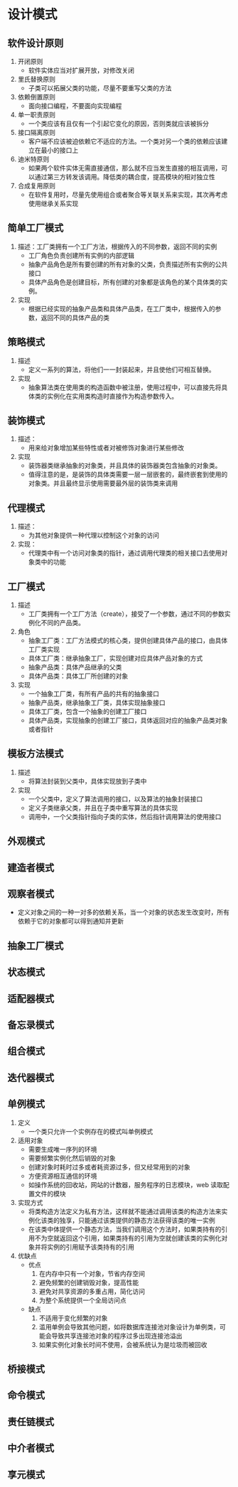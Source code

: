 # 设计模式

## 软件设计原则
1. 开闭原则
    + 软件实体应当对扩展开放，对修改关闭
2. 里氏替换原则
    + 子类可以拓展父类的功能，尽量不要重写父类的方法
3. 依赖倒置原则
    + 面向接口编程，不要面向实现编程
4. 单一职责原则
    + 一个类应该有且仅有一个引起它变化的原因，否则类就应该被拆分
5. 接口隔离原则
    + 客户端不应该被迫依赖它不适应的方法。一个类对另一个类的依赖应该建立在最小的接口上
6. 迪米特原则
    + 如果两个软件实体无需直接通信，那么就不应当发生直接的相互调用，可以通过第三方转发该调用。降低类的耦合度，提高模块的相对独立性
7. 合成复用原则
    + 在软件复用时，尽量先使用组合或者聚合等关联关系来实现，其次再考虑使用继承关系实现

## 简单工厂模式
1. 描述：工厂类拥有一个工厂方法，根据传入的不同参数，返回不同的实例
    + 工厂角色负责创建所有实例的内部逻辑
    + 抽象产品角色是所有要创建的所有对象的父类，负责描述所有实例的公共接口
    + 具体产品角色是创建目标，所有创建的对象都是该角色的某个具体类的实例。
2. 实现
    + 根据已经实现的抽象产品类和具体产品类，在工厂类中，根据传入的参数，返回不同的具体产品的类
    
## 策略模式
1. 描述
    + 定义一系列的算法，将他们一一封装起来，并且使他们可相互替换。
2. 实现
    + 抽象算法类在使用类的构造函数中被注册，使用过程中，可以直接先将具体类的实例化在实用类构造时直接作为构造参数传入。

## 装饰模式
1. 描述：
    + 用来给对象增加某些特性或者对被修饰对象进行某些修改
2. 实现
    + 装饰器类继承抽象的对象类，并且具体的装饰器类包含抽象的对象类。
    + 值得注意的是，是装饰的具体类需要一层一层嵌套的，最终嵌套到使用的对象类。并且最终显示使用需要最外层的装饰类来调用
    
## 代理模式
1. 描述：
    + 为其他对象提供一种代理以控制这个对象的访问
2. 实现：
    + 代理类中有一个访问对象类的指针，通过调用代理类的相关接口去使用对象类中的功能

## 工厂模式
1. 描述
    + 工厂类拥有一个工厂方法（create），接受了一个参数，通过不同的参数实例化不同的产品类。
2. 角色
    + 抽象工厂类：工厂方法模式的核心类，提供创建具体产品的接口，由具体工厂类实现
    + 具体工厂类：继承抽象工厂，实现创建对应具体产品对象的方式
    + 抽象产品类：具体产品继承的父类
    + 具体产品类：具体工厂所创建的对象
2. 实现
    + 一个抽象工厂类，有所有产品的共有的抽象接口
    + 抽象产品类，继承抽象工厂类，具体实现抽象接口
    + 具体工厂类，包含一个抽象的创建工厂接口
    + 具体产品类，实现抽象的创建工厂接口，具体返回对应的抽象产品类对象或者指针

## 模板方法模式
1. 描述
    + 将算法封装到父类中，具体实现放到子类中
2. 实现
    + 一个父类中，定义了算法调用的接口，以及算法的抽象封装接口
    + 定义子类继承父类，并且在子类中重写算法的具体实现
    + 调用中，一个父类指针指向子类的实体，然后指针调用算法的使用接口

## 外观模式

## 建造者模式

## 观察者模式
+ 定义对象之间的一种一对多的依赖关系，当一个对象的状态发生改变时，所有依赖于它的对象都可以得到通知并更新

## 抽象工厂模式

## 状态模式

## 适配器模式

## 备忘录模式

## 组合模式

## 迭代器模式

## 单例模式
1. 定义
    + 一个类只允许一个实例存在的模式叫单例模式
2. 适用对象
    + 需要生成唯一序列的环境
    + 需要频繁实例化然后销毁的对象
    + 创建对象时耗时过多或者耗资源过多，但又经常用到的对象
    + 方便资源相互通信的环境
    + 如操作系统的回收站，网站的计数器，服务程序的日志模块，web 读取配置文件的模块
3. 实现方式
    + 将类构造方法定义为私有方法，这样就不能通过调用该类的构造方法来实例化该类的独享，只能通过该类提供的静态方法获得该类的唯一实例
    + 在该类中体提供一个静态方法，当我们调用这个方法时，如果类持有的引用不为空就返回这个引用，如果类持有的引用为空就创建该类的实例化对象并将实例的引用赋予该类持有的引用
4. 优缺点
    + 优点
        1. 在内存中只有一个对象，节省内存空间
        2. 避免频繁的创建销毁对象，提高性能
        3. 避免对共享资源的多重占用，简化访问
        4. 为整个系统提供一个全局访问点
    + 缺点
        1. 不适用于变化频繁的对象
        2. 滥用单例会导致其他问题，如将数据库连接池对象设计为单例类，可能会导致共享连接池对象的程序过多出现连接池溢出
        3. 如果实例化对象长时间不使用，会被系统认为是垃圾而被回收

## 桥接模式

## 命令模式

## 责任链模式

## 中介者模式

## 享元模式